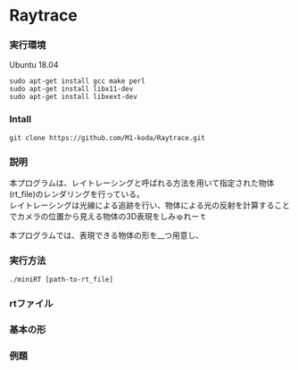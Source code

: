 # Raytrace

### 実行環境
Ubuntu 18.04</br>
```
sudo apt-get install gcc make perl
sudo apt-get install libx11-dev
sudo apt-get install libxext-dev
```
### Intall
```
git clone https://github.com/M1-koda/Raytrace.git
```
### 説明
本プログラムは、レイトレーシングと呼ばれる方法を用いて指定された物体(rt_file)のレンダリングを行っている。</br>
レイトレーシングは光線による追跡を行い、物体による光の反射を計算することでカメラの位置から見える物体の3D表現をしみゅれーｔ

本プログラムでは、表現できる物体の形を__つ用意し、

### 実行方法
```
./miniRT [path-to-rt_file]
```

### rtファイル

### 基本の形

### 例題


